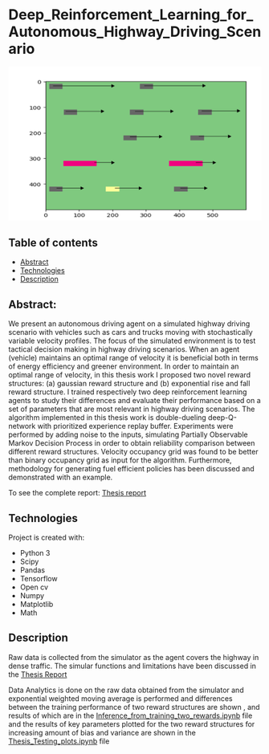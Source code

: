 # Deep_Reinforcement_Learning_for_Autonomous_Highway_Driving_Scenario
![Simulator](https://github.com/neilpradhan/Deep_reinforcement_learning_for_autonomous_highway_driving_scenario/blob/main/thesis_picture.png)


## Table of contents
* [Abstract](#general-info)
* [Technologies](#technologies)
* [Description](#Description)

## Abstract:
We present an autonomous driving agent on a simulated highway driving scenario with vehicles such as cars and trucks moving with stochastically variable velocity profiles. The focus of the simulated environment is to test tactical decision making in highway driving scenarios. When an agent (vehicle) maintains an optimal range of velocity it is beneficial both in terms of energy efficiency and greener environment. In order to maintain an optimal range of velocity, in this thesis work I proposed two novel reward structures: (a) gaussian reward structure and (b) exponential rise and fall reward structure. I trained respectively two deep reinforcement learning agents to study their differences and evaluate their performance based on a set of parameters that are most relevant in highway driving scenarios. The algorithm implemented in this thesis work is double-dueling deep-Q-network with prioritized experience replay buffer. Experiments were performed by adding noise to the inputs, simulating Partially Observable Markov Decision Process in order to obtain reliability comparison between different reward structures. Velocity occupancy grid was found to be better than binary occupancy grid as input for the algorithm. Furthermore, methodology for generating fuel efficient policies has been discussed and demonstrated with an example. 

To see the complete report: [Thesis report](http://urn.kb.se/resolve?urn=urn:nbn:se:kth:diva-289444)
	
## Technologies
Project is created with:
* Python 3
* Scipy
* Pandas
* Tensorflow
* Open cv
* Numpy
* Matplotlib
* Math
	
## Description
Raw data is collected from the simulator as the agent covers the highway in dense traffic. The simular functions and limitations have been discussed in the [Thesis Report](http://urn.kb.se/resolve?urn=urn:nbn:se:kth:diva-289444)


Data Analytics is done on the raw data obtained from the simulator and exponential weighted moving average is performed and differences between the training performance of two reward structures are shown , and results of which are in the [Inference_from_training_two_rewards.ipynb](https://github.com/neilpradhan/Deep_reinforcement_learning_for_autonomous_highway_driving_scenario/blob/main/inference_from_training_two_rewards.ipynb) file and the results of key parameters plotted for the two reward structures for increasing amount of bias and variance are shown in the [Thesis_Testing_plots.ipynb](https://github.com/neilpradhan/Deep_reinforcement_learning_for_autonomous_highway_driving_scenario/blob/main/Thesis_Testing_Plots.ipynb) file



